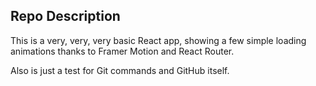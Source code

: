 ## Repo Description

This is a very, very, very basic React app, showing a few simple loading animations thanks to Framer Motion and React Router.

Also is just a test for Git commands and GitHub itself.

